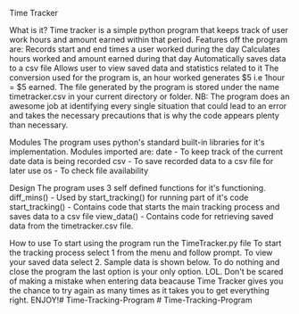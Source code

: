 Time Tracker

What is it?
Time tracker is a simple  python program that keeps track of user work hours and amount earned within that period. Features off the program are:
Records start and end times a user worked during the day
Calculates hours worked and amount earned during that day
Automatically saves data to a csv file
Allows user to view saved data and statistics related to it
The conversion used for the program is, an hour worked generates $5 i.e 1hour = $5 earned.
The file generated by the program is stored under the name timetracker.csv in your current directory or folder.
NB: The program does an awesome job at identifying every single situation that could lead to an error and takes the necessary precautions that is why the code appears plenty than necessary.

Modules
The program uses python's standard built-in libraries for it's implementation. Modules imported are:
date - To keep track of the current date data is being recorded
csv -  To save recorded data to a csv file for later use
os - To check file availability


Design
The program uses 3 self defined functions for it's functioning.
diff_mins() - Used by start_tracking() for running part of it's code
start_tracking() - Contains code that starts the main tracking process and saves data to a csv file
view_data() - Contains code for retrieving saved data from the timetracker.csv file.

How to use
To start using the program run the TimeTracker.py file
To start the tracking process select 1 from the menu and follow prompt.
To view your saved data select 2. Sample data is shown below.
To do nothing and close the program the last option is your only option. LOL.
Don't be scared of making a mistake when entering data beacause Time Tracker gives you the chance to try again as many times as it takes you to get everything right.
ENJOY!#   T i m e - T r a c k i n g - P r o g r a m  
 #   T i m e - T r a c k i n g - P r o g r a m  
 